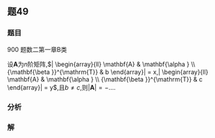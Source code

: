 ## 题49
### 题目
900 题数二第一章B类 

设$\mathbf{A}$为$n$阶矩阵,$| \begin{array}{ll} \mathbf{A} & \mathbf{\alpha } \\  {\mathbf{\beta }}^{\mathrm{T}} & b \end{array}|  = x,| \begin{array}{ll} \mathbf{A} & \mathbf{\alpha } \\  {\mathbf{\beta }}^{\mathrm{T}} & c \end{array}|  = y$,且$b \neq  c$,则$| \mathbf{A}|  =  - \ldots$.
### 分析

### 解